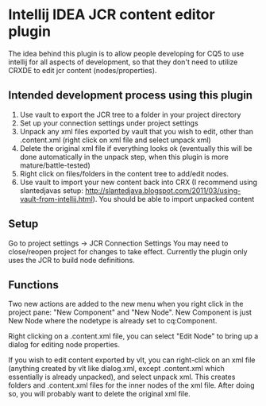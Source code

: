 Intellij IDEA JCR content editor plugin
=======================================

The idea behind this plugin is to allow people developing for CQ5 to use intellij for all aspects of development, so
that they don't need to utilize CRXDE to edit jcr content (nodes/properties).

Intended development process using this plugin
----------------------------------------------

1.	Use vault to export the JCR tree to a folder in your project directory
2.	Set up your connection settings under project settings
3.	Unpack any xml files exported by vault that you wish to edit, other than .content.xml (right click on xml file and select unpack xml)
4.	Delete the original xml file if everything looks ok (eventually this will be done automatically in the unpack step, when this plugin is more mature/battle-tested)
5.	Right click on files/folders in the content tree to add/edit nodes.
6.	Use vault to import your new content back into CRX (I recommend using slantedjavas setup: http://slantedjava.blogspot.com/2011/03/using-vault-from-intellij.html). You should be able to import unpacked content

Setup
-----

Go to project settings -> JCR Connection Settings 
You may need to close/reopen project for changes to take effect.
Currently the plugin only uses the JCR to build node definitions.


Functions
---------
Two new actions are added to the new menu when you right click in the project
pane: "New Component" and "New Node". New Component is just New Node where the
nodetype is already set to cq:Component. 

Right clicking on a .content.xml file, you can select "Edit Node" to bring up
a dialog for editing node properties. 

If you wish to edit content exported by vlt, you can right-click on an xml file
(anything created by vlt like dialog.xml, except .content.xml which essentially
is already unpacked), and select unpack xml. This creates folders and
.content.xml files for the inner nodes of the xml file. After doing so, you 
will probably want to delete the original xml file.

